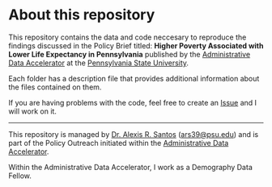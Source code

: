 # About this repository

This repository contains the data and code neccesary to reproduce the findings discussed in the Policy Brief titled: __Higher Poverty Associated with Lower Life Expectancy in Pennsylvania__ published by the [Administrative Data Accelerator](accelerator.psu.edu) at the [Pennsylvania State University](www.psu.edu).

Each folder has a description file that provides additional information about the files contained on them. 

If you are having problems with the code, feel free to create an [Issue](https://github.com/alexisrsantos/PA_life_expectancy_ADA/issues) and I will work on it.

***
This repository is managed by [Dr. Alexis R. Santos](sites.psu.edu/alexisrsantos) (ars39@psu.edu) and is part of the Policy Outreach initiated within the [Administrative Data Accelerator](accelerator.psu.edu). 

Within the Administrative Data Accelerator, I work as a Demography Data Fellow. 
